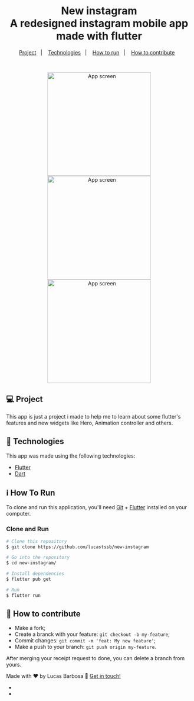<h1 align="center">
    New instagram <br/>
    A redesigned instagram mobile app made with flutter
</h1>

<p align="center">
  <a href="#-project">Project</a>&nbsp;&nbsp;&nbsp;|&nbsp;&nbsp;&nbsp;
  <a href="#rocket-tecnlogies">Technologies</a>&nbsp;&nbsp;&nbsp;|&nbsp;&nbsp;&nbsp;
  <a href="#information_source-how-to-run">How to run</a>&nbsp;&nbsp;&nbsp;|&nbsp;&nbsp;&nbsp;
  <a href="#-how-to-contribute">How to contribute</a>&nbsp;&nbsp;&nbsp;
  
</p>

<br>

<p align="center">
  <img alt="App screen" src=".github/screen1.gif" width="280px">
  <img alt="App screen" src=".github/screen2.gif" width="280px">
  <img alt="App screen" src=".github/screen3.gif" width="280px">
</p>

## 💻 Project

This app is just a project i made to help me to learn about some flutter's features and new widgets like Hero, Animation controller and others. 


## :rocket: Technologies

This app was made using the following technologies:
- [Flutter][flutter]
- [Dart][dart]

## :information_source: How To Run

To clone and run this application, you'll need [Git](https://git-scm.com) + [Flutter][flutter] installed on your computer.

### Clone and Run 

```bash
# Clone this repository
$ git clone https://github.com/lucastssb/new-instagram

# Go into the repository
$ cd new-instagram/

# Install dependencies
$ flutter pub get

# Run 
$ flutter run

```

## 🤔 How to contribute

-  Make a fork;
-  Create a branck with your feature: `git checkout -b my-feature`;
-  Commit changes: `git commit -m 'feat: My new feature'`;
-  Make a push to your branch: `git push origin my-feature`.

After merging your receipt request to done, you can delete a branch from yours.


Made with ♥ by Lucas Barbosa :wave: [Get in touch!](https://www.linkedin.com/in/lucas-barbosa-60b56416b/)


- [flutter]: https://flutter.dev/
- [dart]: https://dart.dev/
